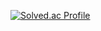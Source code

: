 [![Solved.ac Profile](http://mazassumnida.wtf/api/generate_badge?boj=mldev)](https://solved.ac/mldev)
